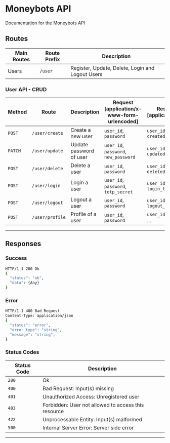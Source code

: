 # Moneybots API

Documentation for the Moneybots API

## Routes

| Main Routes | Route Prefix | Description                                      |
| ----------- | ------------ | ------------------------------------------------ |
| Users       | `/user`      | Register, Update, Delete, Login and Logout Users |

### User API - CRUD

| Method  | Route           | Description             | Request [application/x-www-form-urlencoded] | Response [application/json]         |
| ------- | --------------- | ----------------------- | ------------------------------------------- | ----------------------------------- |
| `POST`  | `/user/create`  | Create a new user       | `user_id`, `password`                       | `user_id`, `created_at`             |
| `PATCH` | `/user/update`  | Update password of user | `user_id`, `password`, `new_password`       | `user_id`, `updated_at`             |
| `POST`  | `/user/delete`  | Delete a user           | `user_id`, `password`                       | `user_id`, `deleted_at`             |
| `POST`  | `/user/login`   | Login a user            | `user_id`, `password`, `totp_secret`        | `user_id`, `enctoken`, `login_time` |
| `POST`  | `/user/logout`  | Logout a user           | `user_id`, `password`                       | `user_id`, `logout_time`            |
| `POST`  | `/user/profile` | Profile of a user       | `user_id`, `password`                       | `user_id`, `username`, ...          |

---

## Responses

### Success

```sh
HTTP/1.1 200 Ok
{
  "status": "ok",
  "data": {Any}
}
```

### Error

```sh
HTTP/1.1 400 Bad Request
Content-Type: application/json
{
  "status": "error",
  "error_type": "string",
  "message": "string",
}
```

### Status Codes

| Status Code | Description                                         |
| ----------- | --------------------------------------------------- |
| `200`       | Ok                                                  |
| `400`       | Bad Request: Input(s) missing                       |
| `401`       | Unauthorized Access: Unregistered user              |
| `403`       | Forbidden: User not allowed to access this resource |
| `422`       | Unprocessable Entity: Input(s) malformed            |
| `500`       | Internal Server Error: Server side error            |

---
